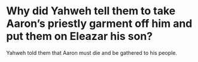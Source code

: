 # Why did Yahweh tell them to take Aaron’s priestly garment off him and put them on Eleazar his son?

Yahweh told them that Aaron must die and be gathered to his people.
